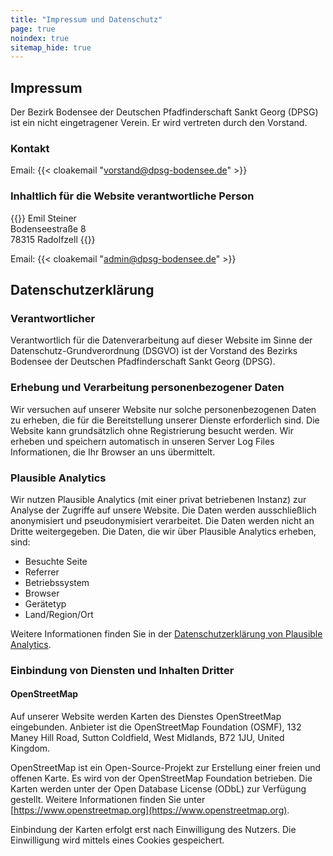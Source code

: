 ```yaml
---
title: "Impressum und Datenschutz"
page: true
noindex: true
sitemap_hide: true
---
```


## Impressum

Der Bezirk Bodensee der Deutschen Pfadfinderschaft Sankt Georg (DPSG) ist ein nicht eingetragener Verein. Er wird vertreten durch den Vorstand.

### Kontakt

Email: {{< cloakemail "vorstand@dpsg-bodensee.de" >}}

### Inhaltlich für die Website verantwortliche Person

{{<cloak>}}
Emil Steiner <br>
Bodenseestraße 8 <br>
78315 Radolfzell
{{</cloak>}}

Email: {{< cloakemail "admin@dpsg-bodensee.de" >}}

## Datenschutzerklärung

### Verantwortlicher

Verantwortlich für die Datenverarbeitung auf dieser Website im Sinne der Datenschutz-Grundverordnung (DSGVO) ist der Vorstand des Bezirks Bodensee der Deutschen Pfadfinderschaft Sankt Georg (DPSG).

### Erhebung und Verarbeitung personenbezogener Daten

Wir versuchen auf unserer Website nur solche personenbezogenen Daten zu erheben, die für die Bereitstellung unserer Dienste erforderlich sind. Die Website kann grundsätzlich ohne Registrierung besucht werden. Wir erheben und speichern automatisch in unseren Server Log Files Informationen, die Ihr Browser an uns übermittelt.

### Plausible Analytics

Wir nutzen Plausible Analytics (mit einer privat betriebenen Instanz) zur Analyse der Zugriffe auf unsere Website. Die Daten werden ausschließlich anonymisiert und pseudonymisiert verarbeitet. Die Daten werden nicht an Dritte weitergegeben. Die Daten, die wir über Plausible Analytics erheben, sind:

- Besuchte Seite
- Referrer
- Betriebssystem
- Browser
- Gerätetyp
- Land/Region/Ort

Weitere Informationen finden Sie in der [Datenschutzerklärung von Plausible Analytics](https://plausible.io/data-policy).

### Einbindung von Diensten und Inhalten Dritter

#### OpenStreetMap

Auf unserer Website werden Karten des Dienstes OpenStreetMap eingebunden. Anbieter ist die OpenStreetMap Foundation (OSMF), 132 Maney Hill Road, Sutton Coldfield, West Midlands, B72 1JU, United Kingdom.

OpenStreetMap ist ein Open-Source-Projekt zur Erstellung einer freien und offenen Karte. Es wird von der OpenStreetMap Foundation betrieben. Die Karten werden unter der Open Database License (ODbL) zur Verfügung gestellt. Weitere Informationen finden Sie unter [https://www.openstreetmap.org](https://www.openstreetmap.org).

Einbindung der Karten erfolgt erst nach Einwilligung des Nutzers. Die Einwilligung wird mittels eines Cookies gespeichert.
